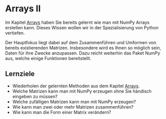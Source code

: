 # Arrays II 

Im Kapitel [Arrays](../../chapter02_basics/arrays/arrayerstellung.ipynb) haben Sie bereits gelernt wie man mit NumPy Arrays erstellen kann. Dieses Wissen wollen wir in der Spezialisierung von Python vertiefen. 

Der Hauptfokus liegt dabei auf dem Zusammenführen und Umformen von bereits existierenden Matrizen. Insbesondere wird es Ihnen so möglich sein, Daten für ihre Zwecke anzupassen. Dazu reicht weiterhin das Paket NumPy aus, welche einige Funktionen bereitstellt.  

## Lernziele

- Wiederholen der gelernten Methoden aus dem Kapitel [Arrays](../../chapter02_basics/arrays/arrayerstellung.ipynb).
- Welche Matrizen kann man mit NumPy erzeugen ohne Sie händisch eingeben zu müssen?
- Welche zufälligen Matrizen kann man mit NumPy erzeugen?
- Wie kann man zwei oder mehr Matrizen zusammenführen? 
- Wie kann man die Form einer Matrix verändern?